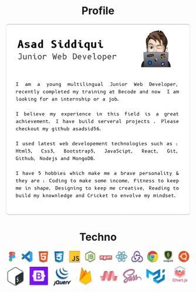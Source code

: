 

<h1 align="center"> Profile</h1>
  <img src="Title.png"/>


<h1 align="center"> Techno</h1>
  <img src="techo.png"/>
  <img src="Group 47.png"/>



